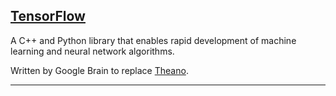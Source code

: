## [TensorFlow](#tensorflow)

A C++ and Python library that enables rapid development of machine learning and neural network algorithms.

Written by Google Brain to replace [Theano](#theano).

---

